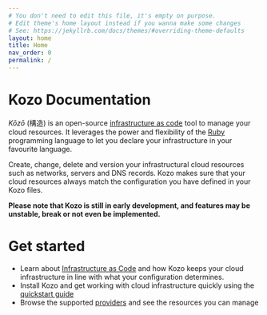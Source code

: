 ```yaml
---
# You don't need to edit this file, it's empty on purpose.
# Edit theme's home layout instead if you wanna make some changes
# See: https://jekyllrb.com/docs/themes/#overriding-theme-defaults
layout: home
title: Home
nav_order: 0
permalink: /
---
```


# Kozo Documentation

_Kōzō_ (構造) is an open-source [infrastructure as code](https://en.wikipedia.org/wiki/Infrastructure_as_code) tool to manage your cloud resources.
It leverages the power and flexibility of the [Ruby](https://www.ruby-lang.org/en/) programming language to let you declare your infrastructure in your favourite language.

Create, change, delete and version your infrastructural cloud resources such as networks, servers and DNS records.
Kozo makes sure that your cloud resources always match the configuration you have defined in your Kozo files.

**Please note that Kozo is still in early development, and features may be unstable, break or not even be implemented.**

# Get started

- Learn about [Infrastructure as Code](introduction) and how Kozo keeps your cloud infrastructure in line with what your configuration determines.
- Install Kozo and get working with cloud infrastructure quickly using the [quickstart guide](quickstart)
- Browse the supported [providers](providers) and see the resources you can manage
